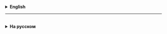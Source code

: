 <details>
  <summary style="cursor: pointer;"><b>English</b></summary>

## 0. Rules of the professional environment

### How to ask questions

* Questions must be asked in such a way as to minimize the amount of time spent.
* This means:
1. Give only the necessary details;
2. Ask specific questions;
3. Use the correct terminology;
4. Form the question correctly.
  * The structure of the question: (it happened to me) -> (I tried to do it) -> (in the end it happened)
5. Before asking a question about the problem, read the error message.
  * I.e. place the cursor on the underlined line and read the error message in the pop-up window.

## 1. Data types
* A variable represents a memory area assigned a specific name
* A variable contains data of a certain type - an integer, a real number, a symbol, etc.
* To use a variable, it must be declared, specifying the name and type
```
int number = 10;
```
* A variable can be assigned any value corresponding to its type
```
int number = "Hello"; // Incorrect

int number = 45; // Correct
```

* List of primitive data types:
  * Integer (whole numbers)
    * byte - 1 byte
    * short - 2 bytes
    * int - 4 bytes
    * long - 8 bytes
  * Real (non-integer numbers)
    * float - 4 bytes
    * double - 8 bytes
  * Symbolic (letters and symbols)
    * char - 1 byte
  * Logical (1 or 0, true or false)
    * boolean - 1 byte

* A literal is any value (numeric, symbolic, string) written in the code.
* Literals also have their own data types
* Types of data literals:

* `456` - int
* `456L` - long
* `456.0` - double
* `465.0f` or `456f` - float
* `'a'` - char
* `"Hello"` - String

* Integer literals can also be written in binary or hexadecimal representation
* `0b10110010110` - binary
* `0x4ab9f` - hexadecimal

* The underscore symbol `_` can be written anywhere inside a number
* `1_000_000_000`

## 02. Transformation of types
* Type conversion is an action in which the value of one type is converted into an equivalent value
  second type.
* There are direct and indirect transformations.
* Indirect transformations are when we write additional code or call an already written procedure for transformation.
* Direct conversion (type cast) is when we directly change the type of the value.
* For direct conversion, you need to write the target data type in parentheses before the value to be converted.
* Transformations are also explicit and implicit.
* Explicit transformations are those that we must explicitly write.
* Implicit transformations are those that are performed automatically.
* Also, transformations are narrowing and expanding.
* Hierarchy of primitive types by which we will determine the type of transformation:
```
char - byte - short - int - long - float - double
```
* If you convert the type on the left to the type on the right, it will be an expanding conversion.
* Such a transformation is always allowed and may be implicit.
* If you convert the type from the right to the type from the left, it will be a narrowing conversion.
* Such conversion will not always be allowed implicitly.
* Explicit narrowing transformations are always allowed, but they can lead to data loss/corruption

* Please note that char is easily converted to any numeric type.
* The character is converted into a number according to the ASCII encoding table

## 3. Type overflow
* Overflow is such a phenomenon in a narrowing transformation, when a number does not fit within the bounds of the target type
* In case of overflow, all bytes on the left are trimmed to the required size. Accordingly, the data is lost, and in the end we get it
  absolutely second number.
* There are two types of overflow - overflow and underflow
* overflow is when we cross the positive border
* underflow is when we cross the negative border


## Useful features of Intellij
* If you did something wrong, you can always go back one step by pressing Ctrl + Z or Command + Z
* To cancel cancellation, press Y instead of Z.
* This combination can be pressed several times to cancel more actions
* The caret is your cursor in the text, in the place of which letters will appear when typing
* To create a new line under the current one, without breaking the line itself, you can press Shift + Enter
* To move all the text after the caret to the next line, press Ctrl + Enter, or Command + Enter (on a Mac)
* To create a new line above the current one, without breaking the line itself, you can press Ctrl + Alt + Enter or Command + Option + Enter (on a Mac)

</details>

<hr>

<details style="padding-top: 18px">
  <summary style="cursor: pointer;"><b>На русском</b></summary>

## 0. Правила профессиональной среды

### Как задавать вопросы

* Вопросы нужно задавать так, чтобы максимально уменьшить количество потраченного времени.
* Это значит:
1. Давать только нужные подробности;
2. Задавать конкретные вопросы;
3. Использовать правильную терминологию;
4. Правильно формировать вопрос.
   * Структура вопроса: (у меня произошло это) -> (я попытался сделать это) -> (в итоге получилось это)
5. Перед тем как задать вопрос о проблеме, прочитать сообщение ошибки.
   * Т.е. навести курсор на подчеркнутую строку и прочитать сообщение ошибки в всплывающем окне.

## 1. Типы данных
* Переменная представляет собой участок памяти, которому присвоено определенное имя
* Переменная содержит данные определенного типа - целое число, вещественное число, символ и т.д.
* Чтобы использовать переменную, ее необходимо объявить, указав имя и тип
```
int number = 10;
```
* Переменной можно присвоить какое-либо значение, соответствующее ее типу
```
int number = "Hello"; // Неправильно

int number = 45; // Правильно
```

* Список примитивных типов данных:
  * Целочисленные (целые числа)
    * byte - 1 байт
    * short - 2 байта
    * int - 4 байта
    * long - 8 байт
  * Вещественные (нецелые числа)
    * float - 4 байта
    * double - 8 байт
  * Символьные (буквы и символы)
    * char - 1 байт
  * Логические (1 либо 0, истина или ложь)
    * boolean - 1 байт

* Литерал - это любое значение (числовое, символьное, строковое), записанное в коде.
* У литералов тоже есть свои типы данных
* Типы данных литералов:

* `456` - int
* `456L` - long
* `456.0` - double
* `465.0f` или `456f` - float
* `'a'` - char
* `"Hello"` - String

* Целочисленные литералы также можно записывать в бинарном или шестнадцатеричном представлении
* `0b10110010110` - бинарный
* `0x4ab9f` - шестнадцатеричный

* Символ подчеркивания `_` можно писать где угодно внутри числа
* `1_000_000_000`

## 02. Преобразование типов
* Преобразование типов - это такое действие, при котором значение одного типа конвертируется в эквивалентное значение 
другого типа.
* Преобразования бывают прямыми и непрямыми.
* Непрямые преобразования - это когда мы пишем дополнительный код или вызываем уже написанную процедуру для преобразования.
* Прямое преобразование (type cast) - это когда напрямую меняем тип значения.
* При прямом преобразовании нужно перед значением для преобразования написать целевой тип данных в скобках.
* Преобразования также бывают явными и неявными.
* Явные преобразования - такие, которые мы должны явно написать.
* Неявные преобразования - такие, которые выполняются автоматически.
* Также, преобразования бывают сужающими и расширяющими.
* Иерархия примитивных типов, по которым мы будем определять тип преобразования:
```
char - byte - short - int - long - float - double
```
* Если преобразовывать тип слева в тип справа, это будет расширяющее преобразование.
* Такое преобразование всегда разрешается и может быть неявным.
* Если преобразовывать тип справа в тип слева, это будет сужающее преобразование.
* Такое преобразование не всегда будет разрешено в неявном виде. 
* Явные сужающие преобразования всегда разрешены, но они могут привести к потере/повреждению данных

* Обратите внимание, что char без проблем переводится в любой числовой тип.
* Преобразование символа в число происходит по таблице кодировки ASCII

## 3. Переполнение типов
* Переполнение - это такое явление при сужающем преобразовании, когда число не помещается в границы целевого типа
* При переполнении все байты слева обрезаются до нужного размера. Соответственно, данные пропадают, и в итоге получаем
абсолютно другое число.
* Переполнение бывает двух видов - overflow и underflow
* overflow это когда мы переходим положительную границу
* underflow это когда мы переходим отрицательную границу


## Полезные фичи Intellij
* Если сделали что-то не то, всегда можно вернуться на шаг назад комбинацией Ctrl + Z или Command + Z\
* Чтобы отменить отменение вместо Z нажимаем Y.
* Эту комбинацию можно нажимать несколько раз, чтобы отменить больше действий
* Каретка - это ваш курсор в тексте, на месте которого будут появляться буквы при печати
* Чтобы создать новую строку под текущей, не разрывая саму строку, можно нажать Shift + Enter
* Чтобы перенести весь текст после каретки на следующую строку, нажимаем Ctrl + Enter, или Command + Enter (на маке)
* Чтобы создать новую строку над текущей, не разрывая саму строку, можно нажать Ctrl + Alt + Enter или Command + Option + Enter (на маке)
</details>
